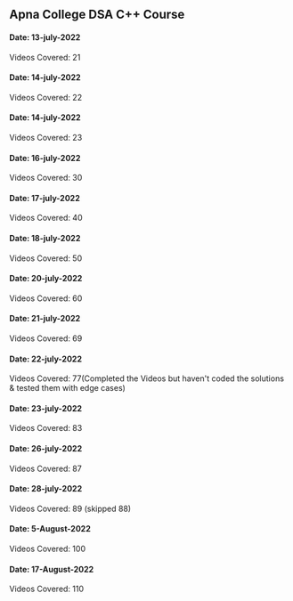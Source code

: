 ## Apna College DSA C++ Course

#### Date: 13-july-2022

Videos Covered: 21

#### Date: 14-july-2022

Videos Covered: 22

#### Date: 14-july-2022

Videos Covered: 23

#### Date: 16-july-2022

Videos Covered: 30

#### Date: 17-july-2022

Videos Covered: 40

#### Date: 18-july-2022

Videos Covered: 50

#### Date: 20-july-2022

Videos Covered: 60

#### Date: 21-july-2022

Videos Covered: 69

#### Date: 22-july-2022

Videos Covered: 77(Completed the Videos but haven't coded the solutions & tested them with edge cases)

#### Date: 23-july-2022

Videos Covered: 83

#### Date: 26-july-2022

Videos Covered: 87

#### Date: 28-july-2022

Videos Covered: 89 (skipped 88)

#### Date: 5-August-2022

Videos Covered: 100

#### Date: 17-August-2022

Videos Covered: 110
